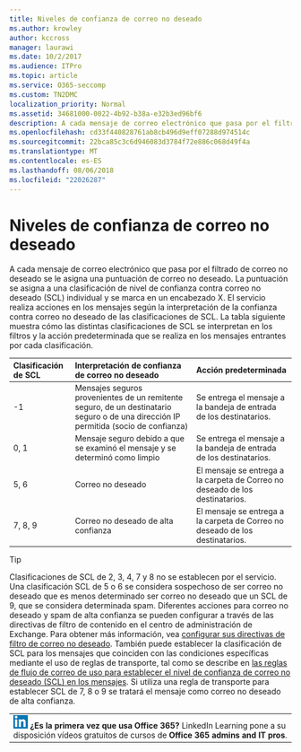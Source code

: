 ```yaml
---
title: Niveles de confianza de correo no deseado
ms.author: krowley
author: kccross
manager: laurawi
ms.date: 10/2/2017
ms.audience: ITPro
ms.topic: article
ms.service: O365-seccomp
ms.custom: TN2DMC
localization_priority: Normal
ms.assetid: 34681000-0022-4b92-b38a-e32b3ed96bf6
description: A cada mensaje de correo electrónico que pasa por el filtrado de correo no deseado se le asigna una puntuación de correo no deseado. La puntuación se asigna a una clasificación de nivel de confianza contra correo no deseado (SCL) individual y se marca en un encabezado X. El servicio realiza acciones en los mensajes según la interpretación de la confianza contra correo no deseado de las clasificaciones de SCL. La tabla siguiente muestra cómo las distintas clasificaciones de SCL se interpretan en los filtros y la acción predeterminada que se realiza en los mensajes entrantes por cada clasificación.
ms.openlocfilehash: cd33f440828761ab8cb496d9eff07288d974514c
ms.sourcegitcommit: 22bca85c3c6d946083d3784f72e886c068d49f4a
ms.translationtype: MT
ms.contentlocale: es-ES
ms.lasthandoff: 08/06/2018
ms.locfileid: "22026287"
---
```

# <a name="spam-confidence-levels"></a>Niveles de confianza de correo no deseado

A cada mensaje de correo electrónico que pasa por el filtrado de correo no deseado se le asigna una puntuación de correo no deseado. La puntuación se asigna a una clasificación de nivel de confianza contra correo no deseado (SCL) individual y se marca en un encabezado X. El servicio realiza acciones en los mensajes según la interpretación de la confianza contra correo no deseado de las clasificaciones de SCL. La tabla siguiente muestra cómo las distintas clasificaciones de SCL se interpretan en los filtros y la acción predeterminada que se realiza en los mensajes entrantes por cada clasificación.
  
|**Clasificación de SCL**|**Interpretación de confianza de correo no deseado**|**Acción predeterminada**|
|:-----|:-----|:-----|
|-1  <br/> |Mensajes seguros provenientes de un remitente seguro, de un destinatario seguro o de una dirección IP permitida (socio de confianza)  <br/> |Se entrega el mensaje a la bandeja de entrada de los destinatarios.  <br/> |
|0, 1  <br/> |Mensaje seguro debido a que se examinó el mensaje y se determinó como limpio  <br/> |Se entrega el mensaje a la bandeja de entrada de los destinatarios.  <br/> |
|5, 6  <br/> | Correo no deseado  <br/> |El mensaje se entrega a la carpeta de Correo no deseado de los destinatarios.  <br/> |
|7, 8, 9  <br/> |Correo no deseado de alta confianza  <br/> |El mensaje se entrega a la carpeta de Correo no deseado de los destinatarios.  <br/> |
   
> [!TIP]
> Clasificaciones de SCL de 2, 3, 4, 7 y 8 no se establecen por el servicio. Una clasificación SCL de 5 o 6 se considera sospechoso de ser correo no deseado que es menos determinado ser correo no deseado que un SCL de 9, que se considera determinada spam. Diferentes acciones para correo no deseado y spam de alta confianza se pueden configurar a través de las directivas de filtro de contenido en el centro de administración de Exchange. Para obtener más información, vea [configurar sus directivas de filtro de correo no deseado](configure-your-spam-filter-policies.md). También puede establecer la clasificación de SCL para los mensajes que coinciden con las condiciones específicas mediante el uso de reglas de transporte, tal como se describe en [las reglas de flujo de correo de uso para establecer el nivel de confianza de correo no deseado (SCL) en los mensajes](use-mail-flow-rules-to-set-the-spam-confidence-level-scl-in-messages.md). Si utiliza una regla de transporte para establecer SCL de 7, 8 o 9 se tratará el mensaje como correo no deseado de alta confianza. 
  
||
|:-----|
|![El icono reducido de LinkedIn Learning](media/eac8a413-9498-4220-8544-1e37d1aaea13.png) **¿Es la primera vez que usa Office 365?**         LinkedIn Learning pone a su disposición vídeos gratuitos de cursos de **Office 365 admins and IT pros**. |
   

